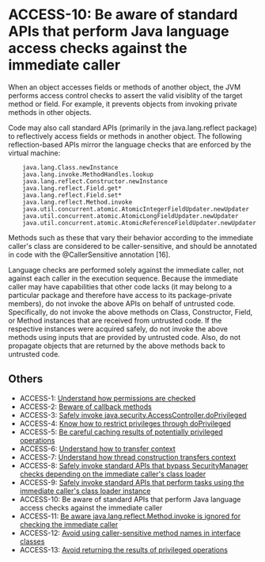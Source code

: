 # ACCESS-10: Be aware of standard APIs that perform Java language access checks against the immediate caller
When an object accesses fields or methods of another object, the JVM performs access control checks to assert the valid visiblity of the target method or field. For example, it prevents objects from invoking private methods in other objects.

Code may also call standard APIs (primarily in the java.lang.reflect package) to reflectively access fields or methods in another object. The following reflection-based APIs mirror the language checks that are enforced by the virtual machine:


        java.lang.Class.newInstance
        java.lang.invoke.MethodHandles.lookup 
        java.lang.reflect.Constructor.newInstance
        java.lang.reflect.Field.get*
        java.lang.reflect.Field.set*
        java.lang.reflect.Method.invoke
        java.util.concurrent.atomic.AtomicIntegerFieldUpdater.newUpdater
        java.util.concurrent.atomic.AtomicLongFieldUpdater.newUpdater
        java.util.concurrent.atomic.AtomicReferenceFieldUpdater.newUpdater

Methods such as these that vary their behavior according to the immediate caller's class are considered to be caller-sensitive, and should be annotated in code with the @CallerSensitive annotation [16].

Language checks are performed solely against the immediate caller, not against each caller in the execution sequence. Because the immediate caller may have capabilities that other code lacks (it may belong to a particular package and therefore have access to its package-private members), do not invoke the above APIs on behalf of untrusted code. Specifically, do not invoke the above methods on Class, Constructor, Field, or Method instances that are received from untrusted code. If the respective instances were acquired safely, do not invoke the above methods using inputs that are provided by untrusted code. Also, do not propagate objects that are returned by the above methods back to untrusted code.

## Others
 - ACCESS-1: [Understand how permissions are checked](../g91)
 - ACCESS-2: [Beware of callback methods](../g92)
 - ACCESS-3: [Safely invoke java.security.AccessController.doPrivileged](../g93)
 - ACCESS-4: [Know how to restrict privileges through doPrivileged](../g94)
 - ACCESS-5: [Be careful caching results of potentially privileged operations](../g95)
 - ACCESS-6: [Understand how to transfer context](../g96)
 - ACCESS-7: [Understand how thread construction transfers context](../g97)
 - ACCESS-8: [Safely invoke standard APIs that bypass SecurityManager checks depending on the immediate caller's class loader](../g98)
 - ACCESS-9: [Safely invoke standard APIs that perform tasks using the immediate caller's class loader instance](../g99)
 - ACCESS-10: Be aware of standard APIs that perform Java language access checks against the immediate caller
 - ACCESS-11: [Be aware java.lang.reflect.Method.invoke is ignored for checking the immediate caller](../g911)
 - ACCESS-12: [Avoid using caller-sensitive method names in interface classes](../g912)
 - ACCESS-13: [Avoid returning the results of privileged operations](../g913)
